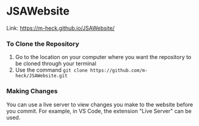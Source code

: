 # JSAWebsite

Link: https://m-heck.github.io/JSAWebsite/

### To Clone the Repository

1. Go to the location on your computer where you want the repository to be cloned through your terminal
2. Use the command
  ``` git clone https://github.com/m-heck/JSAWebsite.git ```
  
 ### Making Changes
 You can use a live server to view changes you make to the website before you commit. For example, in VS Code, the extension "Live Server" can be used.

